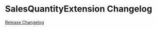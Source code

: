 # SalesQuantityExtension Changelog

[Release Changelog](https://github.com/spryker/sales-quantity-extension/releases)
